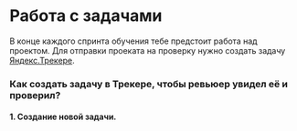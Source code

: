 # Работа с задачами

В конце каждого спринта обучения тебе предстоит работа над проектом. Для отправки проеката на проверку нужно создать задачу [Яндекс.Трекере](https://tracker.yandex.ru/).

### Как создать задачу в Трекере, чтобы ревьюер увидел её и проверил?
#### 1. Создание новой задачи.

